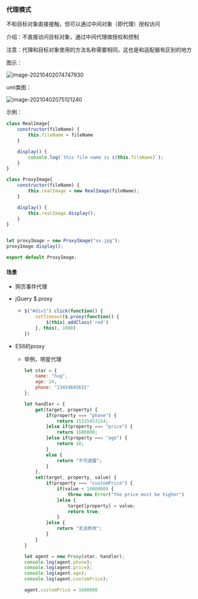 ### 代理模式

不和目标对象直接接触，但可以通过中间对象（即代理）授权访问

介绍：不直接访问目标对象，通过中间代理做授权和控制

注意：代理和目标对象使用的方法名称需要相同，这也是和适配器有区别的地方

图示：

![image-20210402074747930](F:\github\js_note\DesignMode\DesignMode\Proxy\image-20210402074747930.png)

uml类图：

![image-20210402075121240](F:\github\js_note\DesignMode\DesignMode\Proxy\image-20210402075121240.png)

示例：

```js
class RealImage{
    constructor(fileName) {
        this.fileName = fileName
    }

    display() {
        console.log(`this file name is ${this.fileName}`);
    }
} 

class ProxyImage{
    constructor(fileName) {
        this.realImage = new RealImage(fileName);
    }

    display() {
        this.realImage.display();
    }
}


let proxyImage = new ProxyImage("xx.jpg");
proxyImage.display();

export default ProxyImage;
```

#### 场景

- 网页事件代理

- jQuery $.proxy

  - ```js
    $("#div1").click(function() {
    	setTimeout($.proxy(function() {
            $(this).addClass('red')
        }, this), 1000)
    })
    ```

- ES6的proxy

  - 举例，明星代理

    ```js
    let star = {
        name: "hug",
        age: 24,
        phone: "13454645631"
    };
    
    let handler = {
        get(target, property) {
            if(property === "phone") {
                return 15315453154;
            }else if(property === "price") {
                return 1600000;
            }else if(property === "age") {
                return 18;
            }
            else {
                return "不可透露";
            }
        },
        set(target, property, value) {
            if(property === "customPrice") {
                if(value < 1600000) {
                    throw new Error("the price must be higher")
                }else {
                    target[property] = value;
                    return true;
                }
            }else {
                return "无法修改";
            }
        }
    }
    
    let agent = new Proxy(star, handler);
    console.log(agent.phone);
    console.log(agent.price);
    console.log(agent.age);
    console.log(agent.customPrice);
    
    agent.customPrice = 1600000
    ```

    